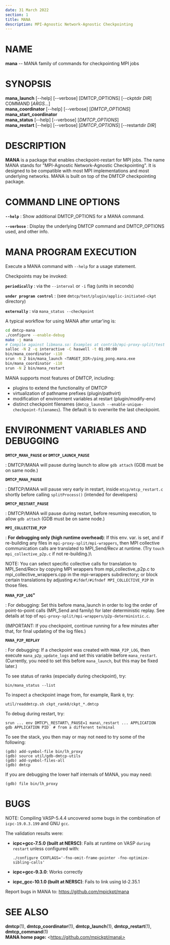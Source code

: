 ```yaml
---
date: 31 March 2022
section: 1
title: MANA
description: MPI-Agnostic Network-Agnostic Checkpointing
---
```


# NAME

**mana** -- MANA family of commands for checkpointing MPI jobs

# SYNOPSIS

**mana_launch** [\--help] [\--verbose] [DMTCP_OPTIONS] [\--ckptdir *DIR*] COMMAND [*ARGS...*]\
**mana_coordinator** [\--help] [\--verbose] [*DMTCP_OPTIONS*]\
**mana_start_coordinator**\
**mana_status** [\--help] [\--verbose] [*DMTCP_OPTIONS*]\
**mana_restart** [\--help] [\--verbose] [*DMTCP_OPTIONS*] [\--restartdir *DIR*]

# DESCRIPTION

**MANA** is a package that enables checkpoint-restart for MPI jobs. The
name MANA stands for "MPI-Agnostic Network-Agnostic
Checkpointing". It is designed to be compatible with most MPI
implementations and most underlying networks. MANA is built on top of
the DMTCP checkpointing package.

# COMMAND LINE OPTIONS

**`--help`**
: Show additional DMTCP_OPTIONS for a MANA command.

**`--verbose`**
: Display the underlying DMTCP command and DMTCP_OPTIONS used, and other info.

# MANA PROGRAM EXECUTION

Execute a MANA command with `--help` for a usage statement.

Checkpoints may be invoked:

**`periodically`**
: via the `--interval` or `-i` flag (units in seconds)

**`under program control`** 
: (see `dmtcp/test/plugin/applic-initiated-ckpt` directory)

**`externally`**
: via `mana_status --checkpoint`

A typical workflow for using MANA after untar\'ing is:

```bash
cd dmtcp-mana
./configure --enable-debug
make -j mana
# Compile against libmana.so: Examples at contrib/mpi-proxy-split/test
salloc -N 2 -q interactive -C haswell -t 01:00:00
bin/mana_coordinator -i10
srun -N 2 bin/mana_launch <TARGET_DIR>/ping_pong.mana.exe
bin/mana_coordinator -i10
srun -N 2 bin/mana_restart
```

MANA supports most features of DMTCP, including:

* plugins to extend the functionality of DMTCP
* virtualization of pathname prefixes (plugin/pathvirt)
* modification of environment variables at restart (plugin/modify-env)
* distinct checkpoint filenames (`dmtcp_launch --enable-unique-checkpoint-filenames`). The default is to overwrite the last checkpoint.

# ENVIRONMENT VARIABLES AND DEBUGGING

**`DMTCP_MANA_PAUSE` or `DMTCP_LAUNCH_PAUSE`**

: DMTCP/MANA will pause during launch to allow `gdb attach` (GDB must be on same node.)

**`DMTCP_MANA_PAUSE`**

: DMTCP/MANA will pause very early in restart, inside
  `mtcp/mtcp_restart.c` shortly before calling `splitProcess()` (intended
  for developers)

**`DMTCP_RESTART_PAUSE`**

: DMTCP/MANA will pause during restart, before resuming execution, to
  allow `gdb attach` (GDB must be on same node.)

**`MPI_COLLECTIVE_P2P`**

: **For debugging only (high runtime overhead)**: If this env. var. is
  set, and if re-building any files in
  `mpi-proxy-split/mpi-wrappers`, then MPI collective
  communication calls are translated to MPI_Send/Recv at runtime. (Try
  `touch mpi_collective_p2p.c` if not re-building.)\

  NOTE: You can select specific collective calls for translation to
  MPI_Send/Recv by copying MPI wrappers from mpi_collective_p2p.c to
  mpi_collective_wrappers.cpp in the mpi-wrappers subdirectory; or
  block certain translations by adjusting `#ifdef/#ifndef MPI_COLLECTIVE_P2P` in those files.

**`MANA_P2P_LOG`\"**

: For debugging: Set this before mana_launch in order to log the
  order of point-to-point calls (MPI_Send and family) for later
  deterministic replay. See details at top of
  `mpi-proxy-split/mpi-wrappers/p2p-deterministic.c`.

  (IMPORTANT: If you checkpoint, continue running for a few minutes after that,
  for final updating of the log files.)

**`MANA_P2P_REPLAY`**

: For debugging: If a checkpoint was created with `MANA_P2P_LOG`, then
  execute `mana_p2p_update_logs` and set this variable before
  `mana_restart`. (Currently, you need to set this before `mana_launch`,
  but this may be fixed later.)

To see status of ranks (especially during checkpoint), try:

    bin/mana_status --list

To inspect a checkpoint image from, for example, Rank `0`, try:

    util/readdmtcp.sh ckpt_rank0/ckpt_*.dmtcp

To debug during restart, try:

    srun ... env DMTCP\_RESTART\_PAUSE=1 mana\_restart ... APPLICATION
    gdb APPLICATION PID  # from a different terminal

To see the stack, you then may or may not need to try some of the
following:

    (gdb) add-symbol-file bin/lh_proxy
    (gdb) source util/gdb-dmtcp-utils
    (gdb) add-symbol-files-all
    (gdb) dmtcp

If you are debugging the lower half internals of MANA, you may need:

    (gdb) file bin/lh_proxy

# BUGS

NOTE: Compiling VASP-5.4.4 uncovered some bugs in the combination of
`icpc-19.0.3.199` and GNU `gcc`.

The validation results were:

* **icpc+gcc-7.5.0 (built at NERSC)**: Fails at runtime on VASP
  `during restart` unless configured with:

      ./configure CXXFLAGS='-fno-omit-frame-pointer -fno-optimize-sibling-calls'

* **icpc+gcc-9.3.0**: Works correctly

* **icpc_gcc-10.1.0 (built at NERSC)**: Fails to link using ld-2.35.1

Report bugs in MANA to: https://github.com/mpickpt/mana

# SEE ALSO

**dmtcp**(1), **dmtcp_coordinator**(1), **dmtcp_launch**(1),
**dmtcp_restart**(1), **dmtcp_command**(1)\
**MANA home page:** \<https://github.com/mpickpt/mana\>

